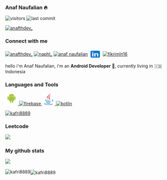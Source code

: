 ### Anaf Naufalian 🔥

![visitors](https://visitor-badge.glitch.me/badge?page_id=kafri8889)
![last commit](https://img.shields.io/github/last-commit/kafri8889/kafri8889)
<p align="left"> <a href="https://twitter.com/anafthdev_" target="blank"><img src="https://img.shields.io/twitter/follow/anafthdev_?logo=twitter&style=for-the-badge" alt="anafthdev_" /></a> </p>

### Connect with me
<p align="left">
<a href="https://twitter.com/anafthdev_" target="blank"><img align="center" src="https://raw.githubusercontent.com/rahuldkjain/github-profile-readme-generator/master/src/images/icons/Social/twitter.svg" alt="anafthdev_" height="30" width="40" /></a>
<a href="https://instagram.com/naphl_" target="blank"><img align="center" src="https://raw.githubusercontent.com/rahuldkjain/github-profile-readme-generator/master/src/images/icons/Social/instagram.svg" alt="naphl_" height="30" width="40" /></a>
<a href="https://www.hackerrank.com/eunhaeonnie8889" target="blank"><img align="center" src="https://raw.githubusercontent.com/rahuldkjain/github-profile-readme-generator/master/src/images/icons/Social/hackerrank.svg" alt="anaf naufalian" height="30" width="40" /></a>
 <a href="https://www.linkedin.com/in/anaf-naufalian" target="blank"><img align="center" src="https://github.com/kafri8889/kafri8889/blob/main/linkedin.svg" alt="anaf naufalian" height="30" width="40" /></a>
 <a href="https://www.leetcode.com/kafri8889" target="blank"><img align="center" src="https://raw.githubusercontent.com/rahuldkjain/github-profile-readme-generator/master/src/images/icons/Social/leet-code.svg" alt="fikrimln16" height="30" width="40" /></a>
</p>

hello i'm Anaf Naufalian, i'm an **Android Developer** 📱, currently living in 🇮🇩 Indonesia

### Languages and Tools 
<p align="left"> <a href="https://developer.android.com" target="_blank" rel="noreferrer"> <img src="https://raw.githubusercontent.com/devicons/devicon/master/icons/android/android-original-wordmark.svg" alt="android" width="40" height="40"/> </a> <a href="https://firebase.google.com/" target="_blank" rel="noreferrer"> <img src="https://www.vectorlogo.zone/logos/firebase/firebase-icon.svg" alt="firebase" width="40" height="40"/> </a> <a href="https://www.java.com" target="_blank" rel="noreferrer"> <img src="https://raw.githubusercontent.com/devicons/devicon/master/icons/java/java-original.svg" alt="java" width="40" height="40"/> </a> <a href="https://kotlinlang.org" target="_blank" rel="noreferrer"> <img src="https://www.vectorlogo.zone/logos/kotlinlang/kotlinlang-icon.svg" alt="kotlin" width="40" height="40"/> </a> </p>

<p align="left"> <a href="https://github.com/ryo-ma/github-profile-trophy"><img src="https://github-profile-trophy.vercel.app/?username=kafri8889" alt="kafri8889" /></a> </p>

### Leetcode

![](https://leetcard.jacoblin.cool/kafri8889?border=0&radius=20&ext=activity)


### My github stats
<p align="start"> <img src="https://github-readme-stats.vercel.app/api?username=kafri8889&count_private=true&show_icons=true&theme=radical" />

<p><img align="left" src="https://github-readme-stats.vercel.app/api/top-langs?username=kafri8889&show_icons=true&locale=en&layout=compact" alt="kafri8889" /></p>

<p><img align="center" src="https://github-readme-streak-stats.herokuapp.com/?user=kafri8889&" alt="kafri8889" /></p>
